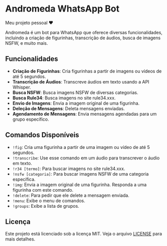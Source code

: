 # Andromeda WhatsApp Bot

Meu projeto pessoal ❤️

Andromeda é um bot para WhatsApp que oferece diversas funcionalidades, incluindo a criação de figurinhas, transcrição de áudios, busca de imagens NSFW, e muito mais.

## Funcionalidades

- **Criação de Figurinhas**: Cria figurinhas a partir de imagens ou vídeos de até 5 segundos.
- **Transcrição de Áudios**: Transcreve áudios em texto usando a API Whisper.
- **Busca NSFW**: Busca imagens NSFW de diversas categorias.
- **Busca Rule34**: Busca imagens no site rule34.xxx.
- **Envio de Imagens**: Envia a imagem original de uma figurinha.
- **Deleção de Mensagens**: Deleta mensagens enviadas.
- **Agendamento de Mensagens**: Envia mensagens agendadas para um grupo específico.

## Comandos Disponíveis

- `!fig`: Cria uma figurinha a partir de uma imagem ou vídeo de até 5 segundos.
- `!transcribe`: Use esse comando em um áudio para transcrever o áudio em texto.
- `!r34 [termo]`: Para buscar imagens no site rule34.xxx.
- `!nsfw [categoria]`: Para buscar imagens NSFW de uma categoria específica.
- `!img`: Envia a imagem original de uma figurinha. Responda a uma figurinha com este comando.
- `!delete`: Para pedir que ele delete a mensagem enviada.
- `!menu`: Exibe o menu de comandos.
- `!groups`: Exibe a lista de grupos.



## Licença

Este projeto está licenciado sob a licença MIT. Veja o arquivo [LICENSE](LICENSE) para mais detalhes.
